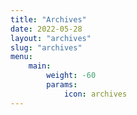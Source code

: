 ```yaml
---
title: "Archives"
date: 2022-05-28
layout: "archives"
slug: "archives"
menu:
    main:
        weight: -60
        params: 
            icon: archives
---
```

